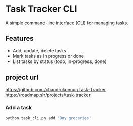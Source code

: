 # Task Tracker CLI

A simple command-line interface (CLI) for managing tasks.

## Features
- Add, update, delete tasks
- Mark tasks as in progress or done
- List tasks by status (todo, in-progress, done)

## project url
https://github.com/chandrukonnur/Task-Tracker
https://roadmap.sh/projects/task-tracker

### Add a task
```sh
python task_cli.py add "Buy groceries"

